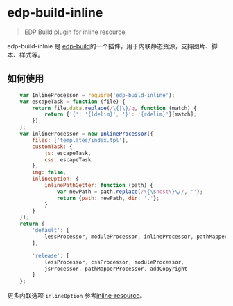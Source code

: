 edp-build-inline
========

> EDP Build plugin for inline resource

edp-build-inlnie 是 [edp-build](https://github.com/ecomfe/edp-build)的一个插件，用于内联静态资源，支持图片、脚本、样式等。

## 如何使用

```javascript
    var InlineProcessor = require('edp-build-inline');
    var escapeTask = function (file) {
        return file.data.replace(/\{|\}/g, function (match) {
            return {'{': '{ldelim}', '}': '{rdelim}'}[match];
        });
    };
    var inlineProcessor = new InlineProcessor({
        files: ['templates/index.tpl'],
        customTask: {
            js: escapeTask,
            css: escapeTask
        },
        img: false,
        inlineOption: {
            inlinePathGetter: function (path) {
                var newPath = path.replace(/\{\$host\}\//, '');
                return {path: newPath, dir: '.'};
            }
        }
    });
    return {
        'default': [
            lessProcessor, moduleProcessor, inlineProcessor, pathMapperProcessor
        ],

        'release': [
            lessProcessor, cssProcessor, moduleProcessor,
            jsProcessor, pathMapperProcessor, addCopyright
        ]
    };
```

更多内联选项 `inlineOption` 参考[inline-resource](https://github.com/wuhy/inline-resource)。
